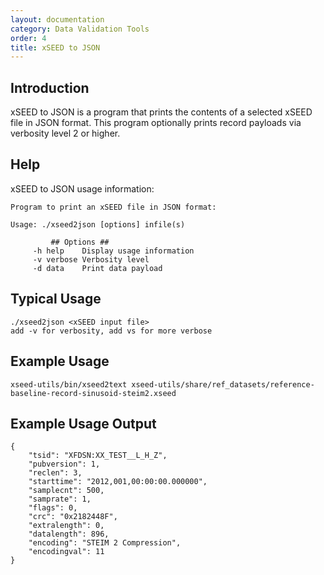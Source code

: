 ```yaml
---
layout: documentation
category: Data Validation Tools
order: 4
title: xSEED to JSON
---
```


## Introduction

xSEED to JSON is a program that prints the contents of a selected xSEED file in JSON format. This program optionally prints record payloads via verbosity level 2 or higher.

## Help

xSEED to JSON usage information:

```
Program to print an xSEED file in JSON format:

Usage: ./xseed2json [options] infile(s)

         ## Options ##
     -h help    Display usage information
     -v verbose Verbosity level
     -d data    Print data payload
```

## Typical Usage

```
./xseed2json <xSEED input file>
add -v for verbosity, add vs for more verbose
```

## Example Usage

```
xseed-utils/bin/xseed2text xseed-utils/share/ref_datasets/reference-baseline-record-sinusoid-steim2.xseed
```
## Example Usage Output
```
{
    "tsid": "XFDSN:XX_TEST__L_H_Z",
    "pubversion": 1,
    "reclen": 3,
    "starttime": "2012,001,00:00:00.000000",
    "samplecnt": 500,
    "samprate": 1,
    "flags": 0,
    "crc": "0x2182448F",
    "extralength": 0,
    "datalength": 896,
    "encoding": "STEIM 2 Compression",
    "encodingval": 11
}
```
